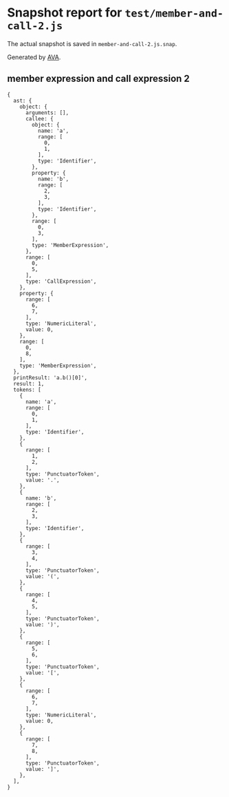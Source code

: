 # Snapshot report for `test/member-and-call-2.js`

The actual snapshot is saved in `member-and-call-2.js.snap`.

Generated by [AVA](https://ava.li).

## member expression and call expression 2

    {
      ast: {
        object: {
          arguments: [],
          callee: {
            object: {
              name: 'a',
              range: [
                0,
                1,
              ],
              type: 'Identifier',
            },
            property: {
              name: 'b',
              range: [
                2,
                3,
              ],
              type: 'Identifier',
            },
            range: [
              0,
              3,
            ],
            type: 'MemberExpression',
          },
          range: [
            0,
            5,
          ],
          type: 'CallExpression',
        },
        property: {
          range: [
            6,
            7,
          ],
          type: 'NumericLiteral',
          value: 0,
        },
        range: [
          0,
          8,
        ],
        type: 'MemberExpression',
      },
      printResult: 'a.b()[0]',
      result: 1,
      tokens: [
        {
          name: 'a',
          range: [
            0,
            1,
          ],
          type: 'Identifier',
        },
        {
          range: [
            1,
            2,
          ],
          type: 'PunctuatorToken',
          value: '.',
        },
        {
          name: 'b',
          range: [
            2,
            3,
          ],
          type: 'Identifier',
        },
        {
          range: [
            3,
            4,
          ],
          type: 'PunctuatorToken',
          value: '(',
        },
        {
          range: [
            4,
            5,
          ],
          type: 'PunctuatorToken',
          value: ')',
        },
        {
          range: [
            5,
            6,
          ],
          type: 'PunctuatorToken',
          value: '[',
        },
        {
          range: [
            6,
            7,
          ],
          type: 'NumericLiteral',
          value: 0,
        },
        {
          range: [
            7,
            8,
          ],
          type: 'PunctuatorToken',
          value: ']',
        },
      ],
    }
